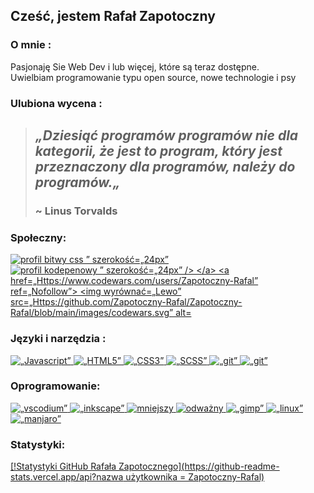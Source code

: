 ## Cześć, jestem Rafał Zapotoczny

### O mnie : 
 Pasjonaję Sie Web Dev i lub więcej, które są teraz dostępne.<br>
 Uwielbiam programowanie typu open source, nowe technologie i psy 

### Ulubiona wycena : 

> ## _„Dziesiąć programów programów nie dla kategorii, że jest to program, który jest przeznaczony dla programów, należy do programów.„_
> ### ~ Linus Torvalds

### Społeczny:
<p reż="auto">
  <a href=„Https://cssbattle.dev/player/zapotocznyny” ref=„Nofollow”>
    <img wyrównać=„Lewo” src=„Https://github.com/Zapotoczny-Rafal/Zapotoczny-Rafal/blob/main/images/css-battle.png” alt="profil bitwy css ” szerokość=„24px” "/>
  </a> 
  <a href=„Https://codepen.io/Rzapotoczny” ref=„Nofollow”>
    <img wyrównać=„lewo” src=„Https://github.com/Zapotoczny-Rafal/Zapotoczny-Rafal/blob/main/images/codepen-logo.png” alt="profil kodepenowy ” szerokość=„24px” />
  </a>
  <a href=„Https://www.codewars.com/users/Zapotoczny-Rafal” ref=„Nofollow”>
    <img wyrównać=„Lewo” src=„Https://github.com/Zapotoczny-Rafal/Zapotoczny-Rafal/blob/main/images/codewars.svg” alt="profil wojny kodowe ” szerokość=„24px” />
  </a>
  <br>
</p>
<Godz></Godz>

### Języki i narzędzia :
<p reż="auto">
  <a href=„Https://developer.mozilla.org/pl/docs/Web/JavaScript” rel=„Nofollow”>
    <img wyrównać=„lewo” alt=„Javascript” szerokość=„24px” src=„Https://raw.githubusercontent.com/github/explore/80688e429a7d4ef2fca1e82350fe8e3517d3494d/topics/javascript/javascript.png”>
  </a>
  <a href=„Https://www.w3.org/html/” rel=„Nofollow”>
    <img wyrównać=„lewo” alt=„HTML5” szerokość=„24px” src=„Https://raw.githubusercontent.com/github/explore/80688e429a7d4ef2fca1e82350fe8e3517d3494d/topics/html/html.png”>
  </a>
  <a href=„Https://www.w3schools.com/css/” rel=„Nofollow”>
    <img wyrównać=„lewo” alt=„CSS3” szerokość=„24px” src=„Https://raw.githubusercontent.com/github/explore/80688e429a7d4ef2fca1e82350fe8e3517d3494d/topics/css/css.png”>
  </a>
  <a href=„Https://sass-lang.com/” rel=„Nofollow”>
    <img wyrównać=„lewo” alt=„SCSS” szerokość=„24px” src=„https://github.com/Zapotoczny-Rafal/Zapotoczny-Rafal/blob/main/images/sass.svg.png”>
  </a>
  <a href=„https://git-scm.com/” rel=„nofollow”> 
    <img wyrównać="lewo" alt=„git” szerokość=„24px” src=„https://camo.githubusercontent.com/fbfcb9e3dc648adc93bef37c718db16c52f617ad055a26de6dc3c21865c3321d/68747470733a2f2777 data-canonical-src=„https://www.vectorlogo.zone/logos/git-scm/git-scm-icon.svg”>
  </a>
  <a cel="_pusty" rel=„noopener noreferrer” href=„https://github.com/Zapotoczny-Rafal/Zapotoczny-Rafal/blob/main/images/github.svg”>
    <img wyrównać="lewo" alt=„git” szerokość=„24px” src=„https://github.com/Zapotoczny-Rafal/Zapotoczny-Rafal/blob/main/images/github.svg”>
  </a>
  <br>
</p>  
<godz></godz>

### Oprogramowanie:
<p reż="auto">
  <a href=„https://vscodium.com/” ref=„nofollow”>
    <img wyrównać="lewo" src=„https://github.com/Zapotoczny-Rafal/Zapotoczny-Rafal/blob/main/images/vscodium.png” alt=„vscodium” szerokość=„24px”/>
  </a> 
  <a href=„https://inkscape.org/” ref=„nofollow”>
    <img wyrównać="lewo" src=„https://github.com/Zapotoczny-Rafal/Zapotoczny-Rafal/blob/main/images/Inkscape.svg” alt=„inkscape” szerokość=„24px”/>
  </a>
  <a href=„https://github.com/phase1geo/Minder” ref=„nofollow”>
    <img wyrównać="lewo" src=„https://github.com/Zapotoczny-Rafal/Zapotoczny-Rafal/blob/main/images/minder.png” alt="mniejszy" szerokość=„24px”/>
  </a>
  <a href=„https://brave.com/” ref=„nofollow”>
    <img wyrównać="lewo" src=„https://github.com/Zapotoczny-Rafal/Zapotoczny-Rafal/blob/main/images/brave.png” alt="odważny" szerokość=„24px”/>
  </a>
  <a href=„https://www.gimp.org/” ref=„nofollow”>
    <img wyrównać="lewo" src=„https://github.com/Zapotoczny-Rafal/Zapotoczny-Rafal/blob/main/images/gimp.svg.png” alt=„gimp” szerokość=„24px”/>
  </a>
  <a href=„https://www.linux.com/” ref=„nofollow”>
    <img wyrównać="lewo" src=„https://github.com/Zapotoczny-Rafal/Zapotoczny-Rafal/blob/main/images/linux.png” alt=„linux” szerokość=„24px”/>
  </a>
  <a href=„https://manjaro.org/” ref=„nofollow”>
    <img wyrównać="lewo" src=„https://github.com/Zapotoczny-Rafal/Zapotoczny-Rafal/blob/main/images/manjaro.png” alt=„manjaro” szerokość=„24px”/>
  </a>
  <br>
</p>

### Statystyki: 
[[!Statystyki GitHub Rafała Zapotocznego](https://github-readme-stats.vercel.app/api?nazwa użytkownika = Zapotoczny-Rafal)](https://github.com/anuraghazra/github-readme-stats)
